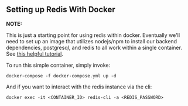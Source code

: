 ## Setting up Redis With Docker

**NOTE:**

This is just a starting point for using redis within docker. Eventually we'll
need to set up an image that utilizes nodejs/npm to install our backend
dependencies, postgresql, and redis to all work within a single container. See
[this helpful tutorial](https://geshan.com.np/blog/2022/01/redis-docker/).

To run this simple container, simply invoke:

```
docker-compose -f docker-compose.yml up -d
```

And if you want to interact with the redis instance via the cli:

```
docker exec -it <CONTAINER_ID> redis-cli -a <REDIS_PASSWORD>
```
